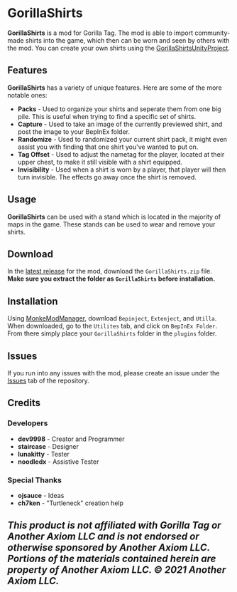 # GorillaShirts
**GorillaShirts** is a mod for Gorilla Tag. The mod is able to import community-made shirts into the game, which then can be worn and seen by others with the mod. You can create your own shirts using the [GorillaShirtsUnityProject](https://github.com/developer9998/GorillaShirtsUnityProject).

## Features
**GorillaShirts** has a variety of unique features. Here are some of the more notable ones:

- **Packs** - Used to organize your shirts and seperate them from one big pile. This is useful when trying to find a specific set of shirts.
- **Capture** - Used to take an image of the currently previewed shirt, and post the image to your BepInEx folder.
- **Randomize** - Used to randomized your current shirt pack, it might even assist you with finding that one shirt you've wanted to put on.
- **Tag Offset** - Used to adjust the nametag for the player, located at their upper chest, to make it still visible with a shirt equipped.
- **Invisibility** - Used when a shirt is worn by a player, that player will then turn invisible. The effects go away once the shirt is removed.

## Usage
**GorillaShirts** can be used with a stand which is located in the majority of maps in the game. These stands can be used to wear and remove your shirts.

## Download
In the [latest release](https://github.com/developer9998/GorillaShirts/releases/latest) for the mod, download the ``GorillaShirts.zip`` file.<br>
<b>Make sure you extract the folder as ``GorillaShirts`` before installation.</b>

## Installation
Using [MonkeModManager](https://github.com/DeadlyKitten/MonkeModManager/releases), download ``Bepinject``, ``Extenject``, and ``Utilla``.<br>
When downloaded, go to the ``Utilites`` tab, and click on ``BepInEx Folder``. From there simply place your ``GorillaShirts`` folder in the ``plugins`` folder.

## Issues
If you run into any issues with the mod, please create an issue under the [Issues](https://github.com/developer9998/GorillaShirts/issues) tab of the repository.

## Credits
### Developers
- **dev9998** - Creator and Programmer
- **staircase** - Designer
- **lunakitty** - Tester
- **noodledx** - Assistive Tester
### Special Thanks
- **ojsauce** - Ideas
- **ch7ken** - "Turtleneck" creation help

<h2>
  <i>This product is not affiliated with Gorilla Tag or Another Axiom LLC and is not endorsed or otherwise sponsored by Another Axiom LLC. Portions of the materials contained herein are property of Another Axiom LLC. © 2021 Another Axiom LLC.</i>
</h2>
